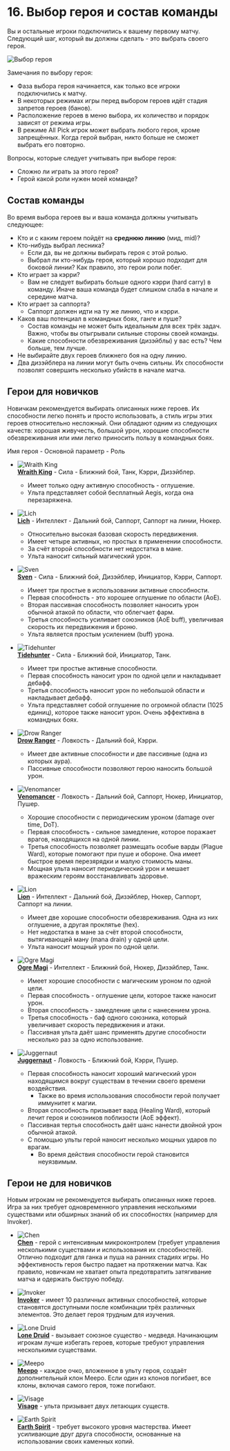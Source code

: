 # 16. Выбор героя и состав команды

Вы и остальные игроки подключились к вашему первому матчу. Следующий шаг, который вы должны сделать - это выбрать своего героя.

![Выбор героя](images/16.1_choose_hero.png)

Замечания по выбору героя:

* Фаза выбора героя начинается, как только все игроки подключились к матчу.
* В некоторых режимах игры перед выбором героев идёт стадия запретов героев (банов).
* Расположение героев в меню выбора, их количество и порядок зависят от режима игры.
* В режиме All Pick игрок может выбрать любого героя, кроме запрещённых. Когда герой выбран, никто больше не сможет выбрать его повторно.

Вопросы, которые следует учитывать при выборе героя:

* Сложно ли играть за этого героя?
* Герой какой роли нужен моей команде?

## Состав команды

Во время выбора героев вы и ваша команда должны учитывать следующее:

* Кто и с каким героем пойдёт на **среднюю линию** (мид, mid)?
* Кто-нибудь выбрал лесника?
    * Если да, вы не должны выбирать героя с этой ролью.
    * Выбрал ли кто-нибудь героя, который хорошо подходит для боковой линии? Как правило, это герои роли побег.
* Кто играет за кэрри?
    * Вам не следует выбирать больше одного кэрри (hard carry) в команду. Иначе ваша команда будет слишком слаба в начале и середине матча.
* Кто играет за саппорта?
    * Саппорт должен идти на ту же линию, что и кэрри.
* Каков ваш потенциал в командных боях, ганге и пуше?
    * Состав команды не может быть идеальным для всех трёх задач. Важно, чтобы вы отыгрывали сильные стороны своей команды.
    * Какие способности обезвреживания (дизэйблы) у вас есть? Чем больше, тем лучше.
* Не выбирайте двух героев ближнего боя на одну линию.
* Два дизэйблера на линии могут быть очень сильны. Их способности позволят совершить несколько убийств в начале матча.

## Герои для новичков

Новичкам рекомендуется выбирать описанных ниже героев. Их способности легко понять и просто использовать, а стиль игры этих героев относительно несложный. Они обладают одним из следующих качеств: хорошая живучесть, большой урон, хорошие способности обезвреживания или ими легко приносить пользу в командных боях.

Имя героя - Основной параметр - Роль

* ![Wraith King](images/16.2_wraith_king.png)<br/>
[**Wraith King**](https://dota2-ru.gamepedia.com/Wraith_King) - Сила - Ближний бой, Танк, Кэрри, Дизэйблер.
    * Имеет только одну активную способность - оглушение.
    * Ульта представляет собой бесплатный Aegis, когда она перезаряжена.


* ![Lich](images/16.3_lich.png)<br/>
[**Lich**](https://dota2-ru.gamepedia.com/Lich) - Интеллект - Дальний бой, Саппорт, Саппорт на линии, Нюкер.
    * Относительно высокая базовая скорость передвижения.
    * Имеет четыре активных, но простых в применении способности.
    * За счёт второй способности нет недостатка в мане.
    * Ульта наносит сильный магический урон.


* ![Sven](images/16.4_sven.png)<br/>
[**Sven**](https://dota2-ru.gamepedia.com/Sven) - Сила - Ближний бой, Дизэйблер, Инициатор, Кэрри, Саппорт.
    * Имеет три простые в использовании активные способности.
    * Первая способность - это хорошее оглушение по области (AoE).
    * Вторая пассивная способность позволяет наносить урон обычной атакой по области, что облегчает фарм.
    * Третья способность усиливает союзников (AoE buff), увеличивая скорость их передвижения и броню.
    * Ульта является простым усилением (buff) урона.


* ![Tidehunter](images/16.5_tidehunter.png)<br/>
[**Tidehunter**](https://dota2-ru.gamepedia.com/Tidehunter) - Сила - Ближний бой, Инициатор, Танк.
    * Имеет три простые активные способности.
    * Первая способность наносит урон по одной цели и накладывает дебафф.
    * Третья способность наносит урон по небольшой области и накладывает дебафф.
    * Ульта представляет собой оглушение по огромной области (1025 единиц), которое также наносит урон. Очень эффективна в командных боях.


* ![Drow Ranger](images/16.6_drow_ranger.png)<br/>
[**Drow Ranger**](https://dota2-ru.gamepedia.com/Drow_Ranger) - Ловкость - Дальний бой, Кэрри.
    * Имеет две активные способности и две пассивные (одна из которых аура).
    * Пассивные способности позволяют герою наносить большой урон.


* ![Venomancer](images/16.7_venomancer.png)<br/>
[**Venomancer**](https://dota2-ru.gamepedia.com/Venomancer) - Ловкость - Дальний бой, Саппорт, Нюкер, Инициатор, Пушер.
    * Хорошие способности с периодическим уроном (damage over time, DoT).
    * Первая способность - сильное замедление, которое поражает врагов, находящихся на одной линии.
    * Третья способность позволяет размещать особые варды (Plague Ward), которые помогают при пуше и обороне. Она имеет быстрое время перезярядки и малую стоимость маны.
    * Мощная ульта наносит периодический урон и мешает вражеским героям восстанавливать здоровье.


* ![Lion](images/16.8_lion.png)<br/>
[**Lion**](https://dota2-ru.gamepedia.com/Lion) - Интеллект - Дальний бой, Дизэйблер, Нюкер, Саппорт, Саппорт на линии.
    * Имеет две хорошие способности обезвреживания. Одна из них оглушение, а другая проклятье (hex).
    * Нет недостатка в мане за счёт второй способности, вытягивающей ману (mana drain) у одной цели.
    * Ульта наносит мощный урон по одной цели.


* ![Ogre Magi](images/16.9_ogre_magi.png)<br/>
[**Ogre Magi**](https://dota2-ru.gamepedia.com/Ogre_Magi) - Интеллект - Ближний бой, Нюкер, Дизэйблер, Танк.
    * Имеет хорошие способности с магическим уроном по одной цели.
    * Первая способность - оглушение цели, которое также наносит урон.
    * Вторая способность - замедление цели с нанесением урона.
    * Третья способность - баф одного союзника, который увеличивает скорость передвижения и атаки.
    * Пассивная ульта даёт шанс применять другие способности несколько раз за одно использование.


* ![Juggernaut](images/16.10_juggernaut.png)<br/>
[**Juggernaut**](https://dota2-ru.gamepedia.com/Juggernaut) - Ловкость - Ближний бой, Кэрри, Пушер.
    * Первая способность наносит хороший магический урон находящимся вокруг существам в течении своего времени воздействия.
        * Также во время использования способности герой получает иммунитет к магии.
    * Вторая способность призывает вард (Healing Ward), который лечит героя и союзников поблизости (AoE эффект).
    * Пассивная тертья способность даёт шанс нанести двойной урон обычной атакой.
    * С помощью ульты герой наносит несколько мощных ударов по врагам.
        * Во время действия способности герой становится неуязвимым.

## Герои не для новичков

Новым игрокам не рекомендуется выбирать описанных ниже героев. Игра за них требует одновременного управления несколькими существами или обширных знаний об их способностях (например для Invoker).

* ![Chen](images/16.11_chen.png)<br/>
[**Chen**](https://dota2-ru.gamepedia.com/Chen) - герой с интенсивным микроконтролем (требует управления несколькими существами и использования их способностей). Отлично подходит для ганка и пуша на ранних стадиях игры. Но эффективность героя быстро падает на протяжении матча. Как правило, новичкам не хватает опыта предотвратить затягивание матча и одержать быструю победу.


* ![Invoker](images/16.12_invoker.png)<br/>
[**Invoker**](https://dota2-ru.gamepedia.com/Invoker) - имеет 10 различных активных способностей, которые становятся доступными после комбинации трёх различных элементов. Это делает героя трудным для изучения.


* ![Lone Druid](images/16.13_lone_druid.png)<br/>
[**Lone Druid**](https://dota2-ru.gamepedia.com/Lone_Druid) - вызывает союзное существо - медведя. Начинающим игрокам лучше избегать героев, которые требуют управления несколькими существами.


* ![Meepo](images/16.14_meepo.png)<br/>
[**Meepo**](https://dota2-ru.gamepedia.com/Meepo) - каждое очко, вложенное в ульту героя, создаёт дополнительный клон Meepo. Если один из клонов погибает, все клоны, включая самого героя, тоже погибают.


* ![Visage](images/16.15_visage.png)<br/>
[**Visage**](https://dota2-ru.gamepedia.com/Visage) - ульта призывает двух летающих существ.


* ![Earth Spirit](images/16.16_earth_spirit.png)<br/>
[**Earth Spirit**](https://dota2-ru.gamepedia.com/Earth_Spirit) - требует высокого уровня мастерства. Имеет усиливающие друг друга способности, основанные на использовании своих каменных копий.
